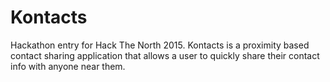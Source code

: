 # Kontacts

Hackathon entry for Hack The North 2015. 
Kontacts is a proximity based contact sharing application that allows a user to quickly share their contact info with anyone near them.
